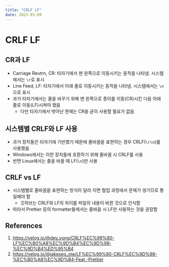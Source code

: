 ```yaml
---
title: "CRLF LF"
date: 2023-03-09
---
```


# CRLF LF

## CR과 LF

- Carriage Reutrn, CR: 타자기에서 맨 왼쪽으로 이동시키는 동작을 나타냄. 시스템에서는 `\r`로 표시
- Line Feed, LF: 타자기에서 아래 줄로 이동시키는 동작을 나타냄. 시스템에서는 `\n`으로 표시
- 과거 타자기에서는 줄을 바꾸기 위해 맨 왼쪽으로 종이를 이동(CR)시킨 다음 아래 줄로 이동(LF)시켜야 했음
  - 다만 타자기에서 벗어난 현재는 CR을 굳이 사용할 필요가 없음

## 시스템별 CRLF와 LF 사용

- 과거 장치들은 타자기에 기반했기 때문에 줄바꿈을 표현하는 경우 CRLF(`\r\n`)를 사용했음
- Windows에서는 이런 장치들에 호환하기 위해 줄바꿈 시 CRLF를 사용
- 반면 Linux에서는 줄을 바꿀 때 LF(`\n`)만 사용

## CRLF vs LF

- 시스템별로 줄바꿈을 표현하는 방식이 달라 지면 협업 과정에서 문제가 생기므로 통일해야 함
  - 깃허브는 CRLF와 LF의 차이를 파일의 내용이 바뀐 것으로 인식함
- 따라서 Prettier 등의 formatter들에서는 줄바꿈 시 LF만 사용하는 것을 권장함

## References

1. https://velog.io/@dev_yong/CRLF%EC%99%80-LF%EC%B0%A8%EC%9D%B4%EC%9D%98-%EC%9D%B4%ED%95%B4
2. https://velog.io/@jakeseo_me/LF%EC%99%80-CRLF%EC%9D%98-%EC%B0%A8%EC%9D%B4-Feat.-Prettier
